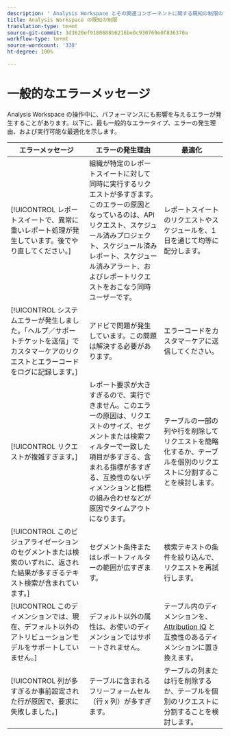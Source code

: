 ```yaml
---
description: ' Analysis Workspace とその関連コンポーネントに関する既知の制限のリスト'
title: Analysis Workspace の既知の制限
translation-type: tm+mt
source-git-commit: 3d3620ef9180688b6216be0c930769e0f836370a
workflow-type: tm+mt
source-wordcount: '330'
ht-degree: 100%

---
```



# 一般的なエラーメッセージ

Analysis Workspace の操作中に、パフォーマンスにも影響を与えるエラーが発生することがあります。以下に、最も一般的なエラータイプ、エラーの発生理由、および実行可能な最適化を示します。

| エラーメッセージ | エラーの発生理由 | 最適化 |
| --- | --- | --- |
| [!UICONTROL レポートスイートで、異常に重いレポート処理が発生しています。後でやり直してください。] | 組織が特定のレポートスイートに対して同時に実行するリクエストが多すぎます。このエラーの原因となっているのは、API リクエスト、スケジュール済みプロジェクト、スケジュール済みレポート、スケジュール済みアラート、およびレポートリクエストをおこなう同時ユーザーです。 | レポートスイートのリクエストやスケジュールを、1 日を通じて均等に配分します。 |
| [!UICONTROL システムエラーが発生しました。「ヘルプ／サポートチケットを送信」でカスタマーケアのリクエストとエラーコードをログに記録します。] | アドビで問題が発生しています。この問題は解決する必要があります。 | エラーコードをカスタマーケアに送信してください。 |
| [!UICONTROL リクエストが複雑すぎます。] | レポート要求が大きすぎるので、実行できません。このエラーの原因は、リクエストのサイズ、セグメントまたは検索フィルターで一致した項目が多すぎる、含まれる指標が多すぎる、互換性のないディメンションと指標の組み合わせなどが原因でタイムアウトになります。 | テーブルの一部の列や行を削除してリクエストを簡略化するか、テーブルを個別のリクエストに分割することを検討します。 |
| [!UICONTROL このビジュアライゼーションのセグメントまたは検索のいずれに、返された結果が多すぎるテキスト検索が含まれています。] | セグメント条件またはレポートフィルターの範囲が広すぎます。 | 検索テキストの条件を絞り込んで、リクエストを再試行します。 |
| [!UICONTROL このディメンションでは、現在、デフォルト以外のアトリビューションモデルをサポートしていません。] | デフォルト以外の属性は、お使いのディメンションではサポートされません。 | テーブル内のディメンションを、[Attribution IQ](/help/analysis-workspace/attribution/overview.md) と互換性のあるディメンションに置き換えます。 |
| [!UICONTROL 列が多すぎるか事前設定された行が原因で、要求に失敗しました。] | テーブルに含まれるフリーフォームセル（行 x 列）が多すぎます。 | テーブルの列または行を削除するか、テーブルを個別のリクエストに分割することを検討します。 |